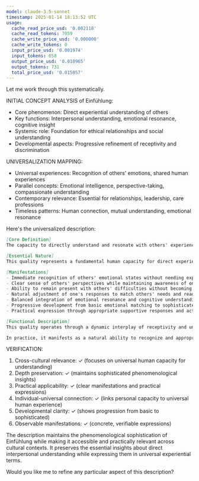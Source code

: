 ```yaml
---
model: claude-3.5-sonnet
timestamp: 2025-01-14 18:13:52 UTC
usage:
  cache_read_price_usd: '0.002118'
  cache_read_tokens: 7059
  cache_write_price_usd: '0.000000'
  cache_write_tokens: 0
  input_price_usd: '0.001974'
  input_tokens: 658
  output_price_usd: '0.010965'
  output_tokens: 731
  total_price_usd: '0.015057'
---
```


Let me work through this systematically.

INITIAL CONCEPT ANALYSIS of Einfühlung:
- Core phenomenon: Direct experiential understanding of others
- Key functions: Interpersonal understanding, emotional resonance, cognitive insight
- Systemic role: Foundation for ethical relationships and social understanding
- Developmental aspects: Progressive refinement of receptivity and discrimination

UNIVERSALIZATION MAPPING:
- Universal experiences: Recognition of others' emotions, shared human experiences
- Parallel concepts: Emotional intelligence, perspective-taking, compassionate understanding
- Contemporary relevance: Essential for relationships, leadership, care professions
- Timeless patterns: Human connection, mutual understanding, emotional resonance

Here's the universalized description:

```markdown
[Core Definition]
The capacity to directly understand and resonate with others' experiences while maintaining clear self-awareness. This involves both emotional attunement and cognitive insight, allowing for genuine recognition of others' inner lives without losing distinctive boundaries between self and other.

[Essential Nature]
This quality represents a fundamental human capacity for direct experiential understanding of others that goes beyond mere inference or projection. It combines immediate emotional resonance with clear cognitive recognition, enabling authentic interpersonal understanding while preserving the unique integrity of both self and other. Unlike simple emotional contagion or intellectual analysis, it involves a sophisticated integration of feeling and insight that reveals others' experiences from within while maintaining appropriate distance.

[Manifestations]
- Immediate recognition of others' emotional states without needing explicit communication
- Clear sense of others' perspectives while maintaining awareness of one's own position
- Ability to remain present with others' difficulties without becoming overwhelmed
- Natural adjustment of one's responses to match others' needs and readiness
- Balanced integration of emotional resonance and cognitive understanding
- Progressive development from basic emotional matching to sophisticated interpersonal insight
- Practical expression through appropriate supportive responses and actions

[Functional Description]
This quality operates through a dynamic interplay of receptivity and understanding, where direct emotional resonance combines with cognitive insight to create authentic interpersonal understanding. It develops through progressive refinement of both sensitivity and discrimination, enabling increasingly sophisticated recognition of others' experiences while maintaining healthy boundaries and clear self-awareness.

In practice, it manifests as a natural ability to recognize and appropriately respond to others' needs, feelings, and perspectives. This enables genuine supportive presence, effective communication, and appropriate helping responses while avoiding both over-identification and detachment. It forms the foundation for authentic relationships, effective caring professions, and ethical leadership.
```

VERIFICATION:
1. Cross-cultural relevance: ✓ (focuses on universal human capacity for understanding)
2. Depth preservation: ✓ (maintains sophisticated phenomenological insights)
3. Practical applicability: ✓ (clear manifestations and practical expressions)
4. Individual-universal connection: ✓ (links personal capacity to universal human experience)
5. Developmental clarity: ✓ (shows progression from basic to sophisticated)
6. Observable manifestations: ✓ (concrete, verifiable expressions)

The description maintains the phenomenological sophistication of Einfühlung while making it accessible and practically relevant across cultural contexts. It preserves the essential insights about direct interpersonal understanding while expressing them in universal experiential terms.

Would you like me to refine any particular aspect of this description?